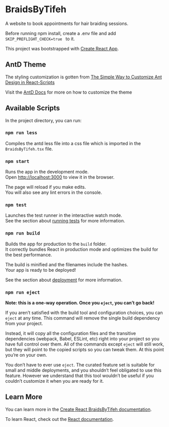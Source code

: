 # BraidsByTifeh
A website to book appointments for hair braiding sessions.

Before running npm install, create a .env file and add `SKIP_PREFLIGHT_CHECK=true
` to it.

This project was bootstrapped with [Create React App](https://github.com/facebook/create-react-app).

## AntD Theme

The styling customization is gotten from [The Simple Way to Customize Ant Design in React-Scripts](https://www.stefanwille.com/2021/05/2021-05-09-react-scripts-ant-design-customization)

Visit the [AntD Docs](https://ant.design/docs/react/customize-theme) for more on how to customize the theme

## Available Scripts

In the project directory, you can run:

### `npm run less`

Compiles the antd less file into a css file which is imported in the `BraidsByTifeh.tsx` file.
### `npm start`

Runs the app in the development mode.\
Open [http://localhost:3000](http://localhost:3000) to view it in the browser.

The page will reload if you make edits.\
You will also see any lint errors in the console.

### `npm test`

Launches the test runner in the interactive watch mode.\
See the section about [running tests](https://facebook.github.io/create-react-app/docs/running-tests) for more information.

### `npm run build`

Builds the app for production to the `build` folder.\
It correctly bundles React in production mode and optimizes the build for the best performance.

The build is minified and the filenames include the hashes.\
Your app is ready to be deployed!

See the section about [deployment](https://facebook.github.io/create-react-app/docs/deployment) for more information.

### `npm run eject`

**Note: this is a one-way operation. Once you `eject`, you can’t go back!**

If you aren’t satisfied with the build tool and configuration choices, you can `eject` at any time. This command will remove the single build dependency from your project.

Instead, it will copy all the configuration files and the transitive dependencies (webpack, Babel, ESLint, etc) right into your project so you have full control over them. All of the commands except `eject` will still work, but they will point to the copied scripts so you can tweak them. At this point you’re on your own.

You don’t have to ever use `eject`. The curated feature set is suitable for small and middle deployments, and you shouldn’t feel obligated to use this feature. However we understand that this tool wouldn’t be useful if you couldn’t customize it when you are ready for it.

## Learn More

You can learn more in the [Create React BraidsByTifeh documentation](https://facebook.github.io/create-react-app/docs/getting-started).

To learn React, check out the [React documentation](https://reactjs.org/).
